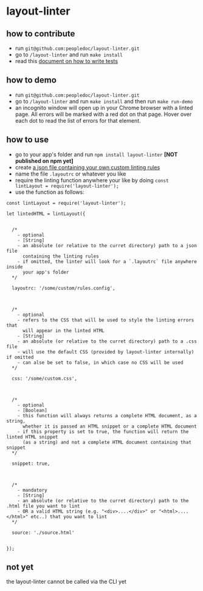 # layout-linter

## how to contribute
 
- run `git@github.com:peopledoc/layout-linter.git`
- go to `/layout-linter` and run `make install`
- read this [document on how to write tests](https://github.com/peopledoc/layout-linter/blob/master/testing.md)

## how to demo
- run `git@github.com:peopledoc/layout-linter.git`
- go to `/layout-linter` and run `make install` and then run `make run-demo`
- an incognito window will open up in your Chrome browser with a linted page. All errors will be marked with a red dot on that page. Hover over each dot to read the list of errors for that element.

## how to use

- go to your app's folder and run `npm install layout-linter` **[NOT published on npm yet]**
- create [a json file containing your own custom linting rules](https://github.com/peopledoc/layout-linter/blob/master/demo/.layoutrc)
- name the file `.layoutrc` or whatever you like
- require the linting function anywhere your like by doing `const lintLayout = require('layout-linter');` 
- use the function as follows:

```
const lintLayout = require('layout-linter');

let lintedHTML = lintLayout({


  /*
    - optional
    - [String]
    - an absolute (or relative to the curret directory) path to a json file
      containing the linting rules
    - if omitted, the linter will look for a `.layoutrc` file anywhere inside
      your app's folder
  */
  
  layoutrc: '/some/custom/rules.config',



  /*
    - optional
    - refers to the CSS that will be used to style the linting errors that
      will appear in the linted HTML
    - [String]
    - an absolute (or relative to the curret directory) path to a .css file
    - will use the default CSS (provided by layout-linter internally) if omitted
    - can alse be set to false, in which case no CSS will be used
  */
  
  css: '/some/custom.css',



  /*
    - optional
    - [Boolean]
    - this function will always returns a complete HTML document, as a string,
      whether it is passed an HTML snippet or a complete HTML document
    - if this property is set to true, the function will return the linted HTML snippet
      (as a string) and not a complete HTML document containing that snippet
  */
  
  snippet: true,



  /*
    - mandatory
    - [String]
    - an absolute (or relative to the curret directory) path to the .html file you want to lint
    - OR a valid HTML string (e.g. "<div>....</div>" or "<html>....</html>" etc..) that you want to lint
  */
  
  source: './source.html'
  
  
});
```

## not yet
the layout-linter cannot be called via the CLI yet
